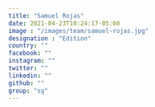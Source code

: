 ```yaml
---
title: "Samuel Rojas"
date: 2021-04-23T10:24:17-05:00
image : "/images/team/samuel-rojas.jpg"
designation : "Edition"
country: ""
facebook: ""
instagram: ""
twitter: ""
linkedin: ""
github: ""
group: "sg"
---
```


